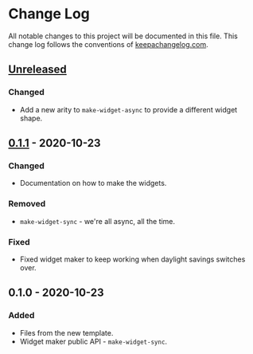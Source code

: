 # Change Log
All notable changes to this project will be documented in this file. This change log follows the conventions of [keepachangelog.com](http://keepachangelog.com/).

## [Unreleased]
### Changed
- Add a new arity to `make-widget-async` to provide a different widget shape.

## [0.1.1] - 2020-10-23
### Changed
- Documentation on how to make the widgets.

### Removed
- `make-widget-sync` - we're all async, all the time.

### Fixed
- Fixed widget maker to keep working when daylight savings switches over.

## 0.1.0 - 2020-10-23
### Added
- Files from the new template.
- Widget maker public API - `make-widget-sync`.

[Unreleased]: https://github.com/your-name/auth-template/compare/0.1.1...HEAD
[0.1.1]: https://github.com/your-name/auth-template/compare/0.1.0...0.1.1

